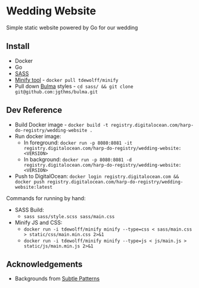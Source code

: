 # Wedding Website
Simple static website powered by Go for our wedding

## Install

- Docker
- Go
- [SASS](https://sass-lang.com/install)
- [Minify tool](https://github.com/tdewolff/minify/tree/master/cmd/minify) - `docker pull tdewolff/minify`
- Pull down [Bulma](https://bulma.io) styles - `cd sass/ && git clone git@github.com:jgthms/bulma.git`

## Dev Reference

- Build Docker image - `docker build -t registry.digitalocean.com/harp-do-registry/wedding-website .`
- Run docker image:
  - In foreground: `docker run -p 8080:8081 -it registry.digitalocean.com/harp-do-registry/wedding-website:<VERSION>`
  - In background: `docker run -p 8080:8081 -d registry.digitalocean.com/harp-do-registry/wedding-website:<VERSION>`
- Push to DigitalOcean: `docker login registry.digitalocean.com && docker push registry.digitalocean.com/harp-do-registry/wedding-website:latest`

Commands for running by hand:
- SASS Build:
  - `sass sass/style.scss sass/main.css`
- Minify JS and CSS:
  - `docker run -i tdewolff/minify minify --type=css < sass/main.css > static/css/main.min.css 2>&1`
  - `docker run -i tdewolff/minify minify --type=js < js/main.js > static/js/main.min.js 2>&1`

## Acknowledgements

- Backgrounds from [Subtle Patterns](https://www.toptal.com/designers/subtlepatterns/)
